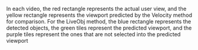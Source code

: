 In each video, the red rectangle represents the actual user view, and the yellow rectangle represents the viewport predicted by the Velocity method for comparison. For the LiveObj method, the blue rectangle represents the detected objects, the green tiles represent the predicted viewport, and the purple tiles represent the ones that are not selected into the predicted viewport
